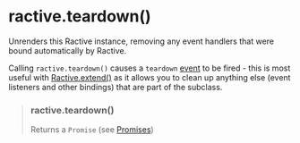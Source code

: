 # ractive.teardown()


Unrenders this Ractive instance, removing any event handlers that were bound automatically by Ractive.

Calling `ractive.teardown()` causes a `teardown` [event](lifecycle-events.md) to be fired - this is most useful with [Ractive.extend()](Ractive.extend().md) as it allows you to clean up anything else (event listeners and other bindings) that are part of the subclass.


> ### ractive.teardown()
> Returns a `Promise` (see [Promises](Promises.md))
